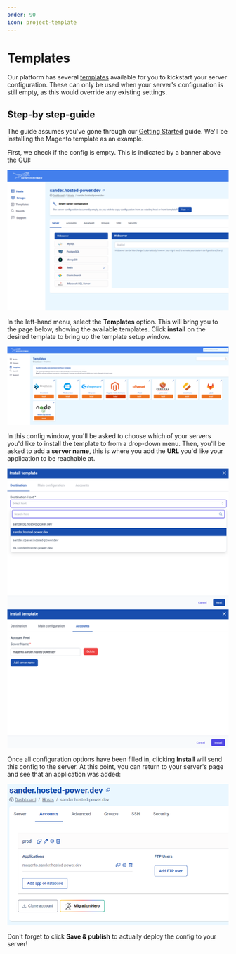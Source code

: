 ```yaml
---
order: 90
icon: project-template
---
```

# Templates

Our platform has several [templates](https://my.turbostack.app/templates "Templates link") available for you to kickstart your server configuration. These can only be used when your server's configuration is still empty, as this would override any existing settings. 

## Step-by step-guide

The guide assumes you've gone through our [Getting Started](../quickstart.md "Quickstart guide link") guide. We'll be installing the Magento template as an example.

First, we check if the config is empty. This is indicated by a banner above the GUI:

![](./img/empty_conf.png)

In the left-hand menu, select the **Templates** option. This will bring you to the page below, showing the available templates. Click **install** on the desired template to bring up the template setup window.

![](./img/templates.png)

In this config window, you'll be asked to choose which of your servers you'd like to install the template to from a drop-down menu. Then, you'll be asked to add a **server name**, this is where you add the **URL** you'd like your application to be reachable at.

![](./img/template_conf.png)
![](./img/template_conf2.png)

Once all configuration options have been filled in, clicking **Install** will send this config to the server. At this point, you can return to your server's page and see that an application was added:

![](./img/finished_conf.png)

Don't forget to click **Save & publish** to actually deploy the config to your server!